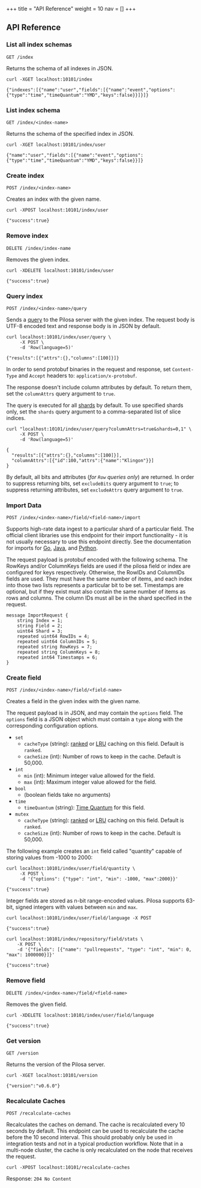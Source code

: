 +++
title = "API Reference"
weight = 10
nav = []
+++


## API Reference

### List all index schemas

`GET /index`

Returns the schema of all indexes in JSON.

``` request
curl -XGET localhost:10101/index
```
``` response
{"indexes":[{"name":"user","fields":[{"name":"event","options":{"type":"time","timeQuantum":"YMD","keys":false}}]}]}
```

### List index schema

`GET /index/<index-name>`

Returns the schema of the specified index in JSON.

``` request
curl -XGET localhost:10101/index/user
```
``` response
{"name":"user","fields":[{"name":"event","options":{"type":"time","timeQuantum":"YMD","keys":false}}]}
```

### Create index

`POST /index/<index-name>`

Creates an index with the given name.

``` request
curl -XPOST localhost:10101/index/user
```
``` response
{"success":true}
```

### Remove index

`DELETE /index/index-name`

Removes the given index.

``` request
curl -XDELETE localhost:10101/index/user
```
``` response
{"success":true}
```

### Query index

`POST /index/<index-name>/query`

Sends a [query](../query-language/) to the Pilosa server with the given index. The request body is UTF-8 encoded text and response body is in JSON by default.

``` request
curl localhost:10101/index/user/query \
     -X POST \
     -d 'Row(language=5)'
```
``` response
{"results":[{"attrs":{},"columns":[100]}]}
```

In order to send protobuf binaries in the request and response, set `Content-Type` and `Accept` headers to: `application/x-protobuf`.

The response doesn't include column attributes by default. To return them, set the `columnAttrs` query argument to `true`.

The query is executed for all [shards](../data-model/#shard) by default. To use specified shards only, set the `shards` query argument to a comma-separated list of slice indices.

``` request
curl "localhost:10101/index/user/query?columnAttrs=true&shards=0,1" \
     -X POST \
     -d 'Row(language=5)'
```
``` response
{
  "results":[{"attrs":{},"columns":[100]}],
  "columnAttrs":[{"id":100,"attrs":{"name":"Klingon"}}]
}
```

By default, all bits and attributes (*for `Row` queries only*) are returned. In order to suppress returning bits, set `excludeBits` query argument to `true`; to suppress returning attributes, set `excludeAttrs` query argument to `true`.

### Import Data

`POST /index/<index-name>/field/<field-name>/import`

Supports high-rate data ingest to a particular shard of a particular field. The
official client libraries use this endpoint for their import functionality - it
is not usually necessary to use this endpoint directly. See the documentation for
imports for
<a href="https://github.com/pilosa/go-pilosa/blob/master/docs/imports-exports.md">Go</a>,
<a href="https://github.com/pilosa/java-pilosa/blob/master/docs/imports.md">Java</a>,
and <a href="https://github.com/pilosa/python-pilosa/tree/master/docs/imports.md">Python</a>.

The request payload is protobuf encoded with the following schema. The RowKeys
and/or ColumnKeys fields are used if the pilosa field or index are configured
for keys respectively. Otherwise, the RowIDs and ColumnIDs fields are used. They
must have the same number of items, and each index into those two lists
represents a particular bit to be set. Timestamps are optional, but if they
exist must also contain the same number of items as rows and columns. The
column IDs must all be in the shard specified in the request.

```
message ImportRequest {
	string Index = 1;
	string Field = 2;
	uint64 Shard = 3;
	repeated uint64 RowIDs = 4;
	repeated uint64 ColumnIDs = 5;
	repeated string RowKeys = 7;
	repeated string ColumnKeys = 8;
	repeated int64 Timestamps = 6;
}
```


### Create field

`POST /index/<index-name>/field/<field-name>`

Creates a field in the given index with the given name.

The request payload is in JSON, and may contain the `options` field. The `options` field is a JSON object which must contain a `type` along with the corresponding configuration options. 

* `set`
    * `cacheType` (string): [ranked](../data-model/#ranked) or [LRU](../data-model/#lru) caching on this field. Default is `ranked`.
    * `cacheSize` (int): Number of rows to keep in the cache. Default is 50,000.
* `int`
    * `min` (int): Minimum integer value allowed for the field.
    * `max` (int): Maximum integer value allowed for the field.
* `bool`
    * (boolean fields take no arguments)
* `time`
    * `timeQuantum` (string): [Time Quantum](../data-model/#time-quantum) for this field.
* `mutex`
    * `cacheType` (string): [ranked](../data-model/#ranked) or [LRU](../data-model/#lru) caching on this field. Default is `ranked`.
    * `cacheSize` (int): Number of rows to keep in the cache. Default is 50,000.

The following example creates an `int` field called "quantity" capable of storing values from -1000 to 2000:

``` request
curl localhost:10101/index/user/field/quantity \
     -X POST \
     -d '{"options": {"type": "int", "min": -1000, "max":2000}}'
```
``` response
{"success":true}
```

Integer fields are stored as n-bit range-encoded values. Pilosa supports 63-bit, signed integers with values between `min` and `max`.

``` request
curl localhost:10101/index/user/field/language -X POST
```
``` response
{"success":true}
```

``` request
curl localhost:10101/index/repository/field/stats \
    -X POST \
    -d '{"fields": [{"name": "pullrequests", "type": "int", "min": 0, "max": 1000000}]}'
```
``` response
{"success":true}
```

### Remove field

`DELETE /index/<index-name>/field/<field-name>`

Removes the given field.

``` request
curl -XDELETE localhost:10101/index/user/field/language
```
``` response
{"success":true}
```



### Get version

`GET /version`

Returns the version of the Pilosa server.

``` request
curl -XGET localhost:10101/version
```
``` response
{"version":"v0.6.0"}
```

### Recalculate Caches

`POST /recalculate-caches`

Recalculates the caches on demand. The cache is recalculated every 10
seconds by default. This endpoint can be used to recalculate the cache
before the 10 second interval. This should probably only be used in
integration tests and not in a typical production workflow. Note that
in a multi-node cluster, the cache is only recalculated on the node
that receives the request.

``` request
curl -XPOST localhost:10101/recalculate-caches
```

Response: `204 No Content`

